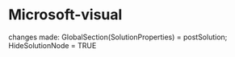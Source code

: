 # Microsoft-visual
changes made: GlobalSection(SolutionProperties) = postSolution;  HideSolutionNode = TRUE
